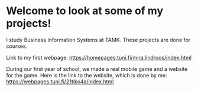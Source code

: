 # Welcome to look at some of my projects!

I study Business Information Systems at TAMK.
These projects are done for courses.

Link to my first webpage: https://homepages.tuni.fi/mira.lindroos/index.html

During our first year of school, we made a real mobile game and a website for the game.
Here is the link to the website, which is done by me: https://webpages.tuni.fi/21tiko4a/index.html

